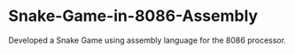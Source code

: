 # Snake-Game-in-8086-Assembly
Developed a Snake Game using assembly language for the 8086 processor.
